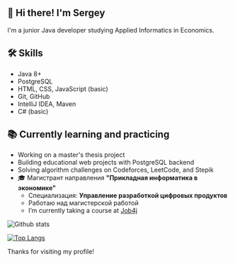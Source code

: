 ## 👋 Hi there! I'm Sergey

I'm a junior Java developer studying Applied Informatics in Economics.

## 🛠️ Skills
- Java 8+
- PostgreSQL
- HTML, CSS, JavaScript (basic)
- Git, GitHub
- IntelliJ IDEA, Maven
- C# (basic)

## 📚 Currently learning and practicing
- Working on a master's thesis project
- Building educational web projects with PostgreSQL backend
- Solving algorithm challenges on Codeforces, LeetCode, and Stepik
- 🎓 Магистрант направления **"Прикладная информатика в экономике"**
  - Специализация: **Управление разработкой цифровых продуктов**
  - Работаю над магистерской работой
  - I’m currently taking a course at [Job4j](https://job4j.ru)
  
![Github stats](https://github-readme-stats.vercel.app/api?username=Serg0n&hide=stars,prs,issues,contribs)

[![Top Langs](https://github-readme-stats.vercel.app/api/top-langs/?username=Serg0n&layout=compact)](https://github.com/Serg0n/github-readme-stats)

Thanks for visiting my profile!
<!--
**Serg0n/Serg0n** is a ✨ _special_ ✨ repository because its `README.md` (this file) appears on your GitHub profile.

Here are some ideas to get you started:

- 🔭 I’m currently working on ...
- 🌱 I’m currently learning ...
- 👯 I’m looking to collaborate on ...
- 🤔 I’m looking for help with ...
- 💬 Ask me about ...
- 📫 How to reach me: ...
- 😄 Pronouns: ...
- ⚡ Fun fact: ...
-->
